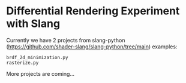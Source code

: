 # Differential Rendering Experiment with Slang

Currently we have 2 projects from slang-python (https://github.com/shader-slang/slang-python/tree/main) examples:

```
brdf_2d_minimization.py
rasterize.py
```

More projects are coming...
